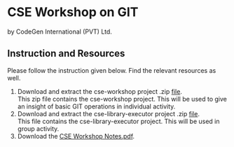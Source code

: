 # CSE Workshop on GIT
by CodeGen International (PVT) Ltd.

## Instruction and Resources
Please follow the instruction given below. Find the relevant resources as well.
1. Download and extract the cse-workshop project .zip [file](https://drive.google.com/file/d/10opvO54y4lwIxHblRmTGnuzNO7srvoNH/view?usp=sharing).
<br/> This zip file contains the cse-workshop project. This will be used to give an insight of basic GIT operations in individual activity. 
2. Download and extract the cse-library-executor project .zip [file](https://drive.google.com/file/d/16LksP4XVCNQ6eGvXhgi-eYKchRi-orfj/view?usp=sharing).
<br/> This file contains the cse-library-executor project. This will be used in group activity.
3. Download the [CSE Workshop Notes.pdf](https://drive.google.com/file/d/1WXEEgOxLBtcZNOQLloDXYlMjbjpV5g8i/view?usp=sharing).